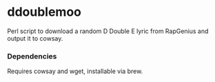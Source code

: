 # ddoublemoo
Perl script to download a random D Double E lyric from RapGenius and output it to cowsay.

### Dependencies ###
Requires cowsay and wget, installable via brew.
